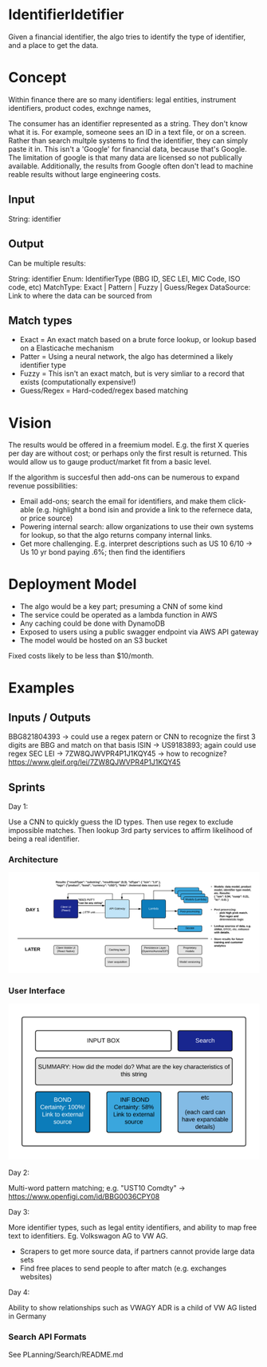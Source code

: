 # IdentifierIdetifier
Given a financial identifier, the algo tries to identify the type of identifier, and a place to get the data.

# Concept
Within finance there are so many identifiers: legal entities, instrument identifiers, product codes, exchnge names, 

The consumer has an identifier represented as a string. They don't know what it is. For example, someone sees an ID in a text file, or on a screen. Rather than search multple systems to find the identifier, they can simply paste it in. This isn't a 'Google' for financial data, because that's Google. The limitation of google is that many data are licensed so not publically available. Additionally, the results from Google often don't lead to machine reable results without large engineering costs.

## Input
String: identifier

## Output

Can be multiple results:

String: identifier
Enum: IdentifierType (BBG ID, SEC LEI, MIC Code, ISO code, etc)
MatchType: Exact | Pattern | Fuzzy | Guess/Regex
DataSource: Link to where the data can be sourced from

## Match types
* Exact = An exact match based on a brute force lookup, or lookup based on a Elasticache mechanism
* Patter = Using a neural network, the algo has determined a likely identifier type
* Fuzzy = This isn't an exact match, but is very simliar to a record that exists (computationally expensive!)
* Guess/Regex = Hard-coded/regex based matching

# Vision

The results would be offered in a freemium model. E.g. the first X queries per day are without cost; or perhaps only the first result is returned. This would allow us to gauge product/market fit from a basic level.

If the algorithm is succesful then add-ons can be numerous to expand revenue possibilities:
* Email add-ons; search the email for identifiers, and make them click-able (e.g. highlight a bond isin and provide a link to the refernece data, or price source)
* Powering internal search: allow organizations to use their own systems for lookup, so that the algo returns company internal links.
* Get more challenging. E.g. interpret descriptions such as US 10 6/10 -> Us 10 yr bond paying .6%; then find the identifiers

# Deployment Model

* The algo would be a key part; presuming a CNN of some kind
* The service could be operated as a lambda function in AWS
* Any caching could be done with DynamoDB
* Exposed to users using a public swagger endpoint via AWS API gateway
* The model would be hosted on an S3 bucket

Fixed costs likely to be less than $10/month. 

# Examples

## Inputs / Outputs

BBG821804393 -> could use a regex patern or CNN to recognize the first 3 digits are BBG and match on that basis
ISIN -> US9183893; again could use regex
SEC LEI -> 7ZW8QJWVPR4P1J1KQY45 -> how to recognize? https://www.gleif.org/lei/7ZW8QJWVPR4P1J1KQY45

## Sprints

Day 1:

Use a CNN to quickly guess the ID types. Then use regex to exclude impossible matches. Then lookup 3rd party services to affirm likelihood of being a real identifier.

### Architecture

![Basic Architecture](https://github.com/dado0583/IdentifierIdentifier/blob/master/PLanning/Arch.png)

### User Interface

![UI](https://github.com/dado0583/IdentifierIdentifier/blob/master/Planning/UI.png)

Day 2:

Multi-word pattern matching; e.g. "UST10 Comdty" -> https://www.openfigi.com/id/BBG0036CPY08

Day 3: 

More identifier types, such as legal entity identifiers, and ability to map free text to idenfitiers. Eg. Volkswagon AG to VW AG.

* Scrapers to get more source data, if partners cannot provide large data sets
* Find free places to send people to after match (e.g. exchanges websites)

Day 4:

Ability to show relationships such as VWAGY ADR is a child of VW AG listed in Germany


### Search API Formats

See PLanning/Search/README.md



